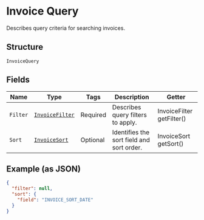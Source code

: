 
# Invoice Query

Describes query criteria for searching invoices.

## Structure

`InvoiceQuery`

## Fields

| Name | Type | Tags | Description | Getter |
|  --- | --- | --- | --- | --- |
| `Filter` | [`InvoiceFilter`](/doc/models/invoice-filter.md) | Required | Describes query filters to apply. | InvoiceFilter getFilter() |
| `Sort` | [`InvoiceSort`](/doc/models/invoice-sort.md) | Optional | Identifies the sort field and sort order. | InvoiceSort getSort() |

## Example (as JSON)

```json
{
  "filter": null,
  "sort": {
    "field": "INVOICE_SORT_DATE"
  }
}
```

